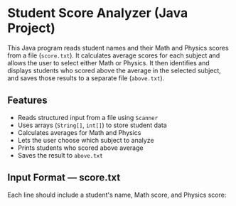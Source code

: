 # Student Score Analyzer (Java Project)

This Java program reads student names and their Math and Physics scores from a file (`score.txt`). It calculates average scores for each subject and allows the user to select either Math or Physics. It then identifies and displays students who scored above the average in the selected subject, and saves those results to a separate file (`above.txt`).

## Features

- Reads structured input from a file using `Scanner`
- Uses arrays (`String[]`, `int[]`) to store student data
- Calculates averages for Math and Physics
- Lets the user choose which subject to analyze
- Prints students who scored above average
- Saves the result to `above.txt`

## Input Format — score.txt

Each line should include a student's name, Math score, and Physics score:

